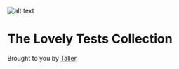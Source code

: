 ![alt text](http://i.imgur.com/2wBGc5r.png "Barbor")
# The Lovely Tests Collection
Brought to you by [Taller](http://www.taller.net.br)

